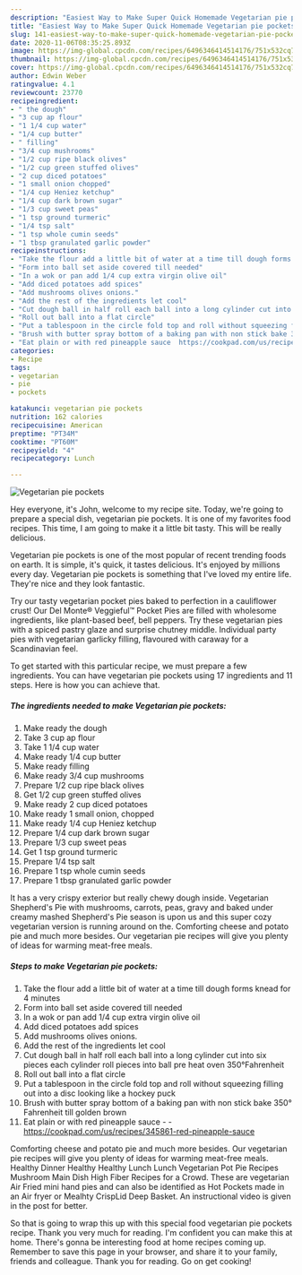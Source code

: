 ```yaml
---
description: "Easiest Way to Make Super Quick Homemade Vegetarian pie pockets"
title: "Easiest Way to Make Super Quick Homemade Vegetarian pie pockets"
slug: 141-easiest-way-to-make-super-quick-homemade-vegetarian-pie-pockets
date: 2020-11-06T08:35:25.893Z
image: https://img-global.cpcdn.com/recipes/6496346414514176/751x532cq70/vegetarian-pie-pockets-recipe-main-photo.jpg
thumbnail: https://img-global.cpcdn.com/recipes/6496346414514176/751x532cq70/vegetarian-pie-pockets-recipe-main-photo.jpg
cover: https://img-global.cpcdn.com/recipes/6496346414514176/751x532cq70/vegetarian-pie-pockets-recipe-main-photo.jpg
author: Edwin Weber
ratingvalue: 4.1
reviewcount: 23770
recipeingredient:
- " the dough"
- "3 cup ap flour"
- "1 1/4 cup water"
- "1/4 cup butter"
- " filling"
- "3/4 cup mushrooms"
- "1/2 cup ripe black olives"
- "1/2 cup green stuffed olives"
- "2 cup diced potatoes"
- "1 small onion chopped"
- "1/4 cup Heniez ketchup"
- "1/4 cup dark brown sugar"
- "1/3 cup sweet peas"
- "1 tsp ground turmeric"
- "1/4 tsp salt"
- "1 tsp whole cumin seeds"
- "1 tbsp granulated garlic powder"
recipeinstructions:
- "Take the flour add a little bit of water at a time till dough forms knead for 4 minutes"
- "Form into ball set aside covered till needed"
- "In a wok or pan add 1/4 cup extra virgin olive oil"
- "Add diced potatoes add spices"
- "Add mushrooms olives onions."
- "Add the rest of the ingredients let cool"
- "Cut dough ball in half roll each ball into a long cylinder cut into six pieces each cylinder roll pieces into ball pre heat oven 350°Fahrenheit"
- "Roll out ball into a flat circle"
- "Put a tablespoon in the circle fold top and roll without squeezing filling out into a disc looking like a hockey puck"
- "Brush with butter spray bottom of a baking pan with non stick bake 350° Fahrenheit till golden brown"
- "Eat plain or with red pineapple sauce  https://cookpad.com/us/recipes/345861-red-pineapple-sauce"
categories:
- Recipe
tags:
- vegetarian
- pie
- pockets

katakunci: vegetarian pie pockets 
nutrition: 162 calories
recipecuisine: American
preptime: "PT34M"
cooktime: "PT60M"
recipeyield: "4"
recipecategory: Lunch

---
```



![Vegetarian pie pockets](https://img-global.cpcdn.com/recipes/6496346414514176/751x532cq70/vegetarian-pie-pockets-recipe-main-photo.jpg)

Hey everyone, it's John, welcome to my recipe site. Today, we're going to prepare a special dish, vegetarian pie pockets. It is one of my favorites food recipes. This time, I am going to make it a little bit tasty. This will be really delicious.

Vegetarian pie pockets is one of the most popular of recent trending foods on earth. It is simple, it's quick, it tastes delicious. It's enjoyed by millions every day. Vegetarian pie pockets is something that I've loved my entire life. They're nice and they look fantastic.

Try our tasty vegetarian pocket pies baked to perfection in a cauliflower crust! Our Del Monte® Veggieful™ Pocket Pies are filled with wholesome ingredients, like plant-based beef, bell peppers. Try these vegetarian pies with a spiced pastry glaze and surprise chutney middle. Individual party pies with vegetarian garlicky filling, flavoured with caraway for a Scandinavian feel.


To get started with this particular recipe, we must prepare a few ingredients. You can have vegetarian pie pockets using 17 ingredients and 11 steps. Here is how you can achieve that.

<!--inarticleads1-->

##### The ingredients needed to make Vegetarian pie pockets:

1. Make ready  the dough
1. Take 3 cup ap flour
1. Take 1 1/4 cup water
1. Make ready 1/4 cup butter
1. Make ready  filling
1. Make ready 3/4 cup mushrooms
1. Prepare 1/2 cup ripe black olives
1. Get 1/2 cup green stuffed olives
1. Make ready 2 cup diced potatoes
1. Make ready 1 small onion, chopped
1. Make ready 1/4 cup Heniez ketchup
1. Prepare 1/4 cup dark brown sugar
1. Prepare 1/3 cup sweet peas
1. Get 1 tsp ground turmeric
1. Prepare 1/4 tsp salt
1. Prepare 1 tsp whole cumin seeds
1. Prepare 1 tbsp granulated garlic powder


It has a very crispy exterior but really chewy dough inside. Vegetarian Shepherd&#39;s Pie with mushrooms, carrots, peas, gravy and baked under creamy mashed Shepherd&#39;s Pie season is upon us and this super cozy vegetarian version is running around on the. Comforting cheese and potato pie and much more besides. Our vegetarian pie recipes will give you plenty of ideas for warming meat-free meals. 

<!--inarticleads2-->

##### Steps to make Vegetarian pie pockets:

1. Take the flour add a little bit of water at a time till dough forms knead for 4 minutes
1. Form into ball set aside covered till needed
1. In a wok or pan add 1/4 cup extra virgin olive oil
1. Add diced potatoes add spices
1. Add mushrooms olives onions.
1. Add the rest of the ingredients let cool
1. Cut dough ball in half roll each ball into a long cylinder cut into six pieces each cylinder roll pieces into ball pre heat oven 350°Fahrenheit
1. Roll out ball into a flat circle
1. Put a tablespoon in the circle fold top and roll without squeezing filling out into a disc looking like a hockey puck
1. Brush with butter spray bottom of a baking pan with non stick bake 350° Fahrenheit till golden brown
1. Eat plain or with red pineapple sauce -  - https://cookpad.com/us/recipes/345861-red-pineapple-sauce


Comforting cheese and potato pie and much more besides. Our vegetarian pie recipes will give you plenty of ideas for warming meat-free meals. Healthy Dinner Healthy Healthy Lunch Lunch Vegetarian Pot Pie Recipes Mushroom Main Dish High Fiber Recipes for a Crowd. These are vegetarian Air Fried mini hand pies and can also be identified as Hot Pockets made in an Air fryer or Mealhty CrispLid Deep Basket. An instructional video is given in the post for better. 

So that is going to wrap this up with this special food vegetarian pie pockets recipe. Thank you very much for reading. I'm confident you can make this at home. There's gonna be interesting food at home recipes coming up. Remember to save this page in your browser, and share it to your family, friends and colleague. Thank you for reading. Go on get cooking!
